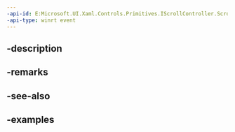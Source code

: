 ```yaml
---
-api-id: E:Microsoft.UI.Xaml.Controls.Primitives.IScrollController.ScrollFromRequested
-api-type: winrt event
---
```


## -description

## -remarks

## -see-also

## -examples

